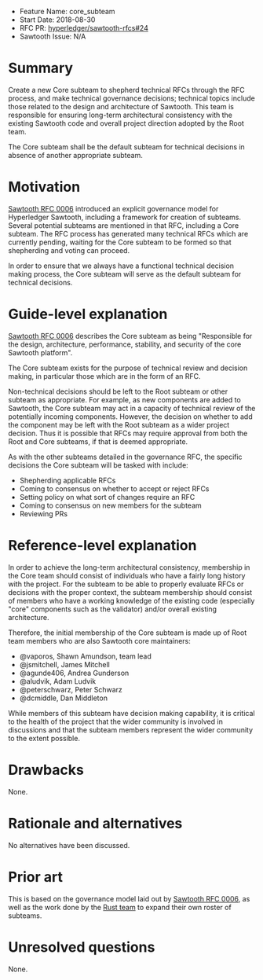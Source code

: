 - Feature Name: core_subteam
- Start Date: 2018-08-30
- RFC PR: [hyperledger/sawtooth-rfcs#24](https://github.com/hyperledger/sawtooth-rfcs/pull/24)
- Sawtooth Issue: N/A

# Summary
[summary]: #summary

Create a new Core subteam to shepherd technical RFCs through the RFC process,
and make technical governance decisions; technical topics include those related
to the design and architecture of Sawtooth. This team is responsible for
ensuring long-term architectural consistency with the existing Sawtooth code
and overall project direction adopted by the Root team.

The Core subteam shall be the default subteam for technical decisions in
absence of another appropriate subteam.

# Motivation
[motivation]: #motivation

[Sawtooth RFC 0006](https://github.com/hyperledger/sawtooth-rfcs/blob/master/text/0006-sawtooth-governance.md)
introduced an explicit governance model for Hyperledger Sawtooth, including
a framework for creation of subteams. Several potential subteams are mentioned
in that RFC, including a Core subteam. The RFC process has generated many
technical RFCs which are currently pending, waiting for the Core subteam to be
formed so that shepherding and voting can proceed.

In order to ensure that we always have a functional technical decision making
process, the Core subteam will serve as the default subteam for technical
decisions.

# Guide-level explanation
[guide-level-explanation]: #guide-level-explanation

[Sawtooth RFC 0006](https://github.com/hyperledger/sawtooth-rfcs/blob/master/text/0006-sawtooth-governance.md)
describes the Core subteam as being "Responsible for the design, architecture,
performance, stability, and security of the core Sawtooth platform".

The Core subteam exists for the purpose of technical review and decision
making, in particular those which are in the form of an RFC.

Non-technical decisions should be left to the Root subteam or other subteam as
appropriate.  For example, as new components are added to Sawtooth, the Core
subteam may act in a capacity of technical review of the potentially incoming
components. However, the decision on whether to add the component may be left
with the Root subteam as a wider project decision. Thus it is possible that
RFCs may require approval from both the Root and Core subteams, if that is
deemed appropriate.

As with the other subteams detailed in the governance RFC, the specific
decisions the Core subteam will be tasked with include:

- Shepherding applicable RFCs
- Coming to consensus on whether to accept or reject RFCs
- Setting policy on what sort of changes require an RFC
- Coming to consensus on new members for the subteam
- Reviewing PRs

# Reference-level explanation
[reference-level-explanation]: #reference-level-explanation

In order to achieve the long-term architectural consistency, membership in the
Core team should consist of individuals who have a fairly long history with the
project. For the subteam to be able to properly evaluate RFCs or decisions with
the proper context, the subteam membership should consist of members who have
a working knowledge of the existing code (especially "core" components such as
the validator) and/or overall existing architecture.

Therefore, the initial membership of the Core subteam is made up of Root team
members who are also Sawtooth core maintainers:

- @vaporos, Shawn Amundson, team lead
- @jsmitchell, James Mitchell
- @agunde406, Andrea Gunderson
- @aludvik, Adam Ludvik
- @peterschwarz, Peter Schwarz
- @dcmiddle, Dan Middleton

While members of this subteam have decision making capability, it is critical
to the health of the project that the wider community is involved in
discussions and that the subteam members represent the wider community to
the extent possible.

# Drawbacks
[drawbacks]: #drawbacks

None.

# Rationale and alternatives
[alternatives]: #alternatives

No alternatives have been discussed.

# Prior art
[prior-art]: #prior-art

This is based on the governance model laid out by
[Sawtooth RFC 0006](https://github.com/hyperledger/sawtooth-rfcs/blob/master/text/0006-sawtooth-governance.md),
as well as the work done by the
[Rust team](https://github.com/rust-lang/rfcs/blob/master/text/1683-docs-team.md)
to expand their own roster of subteams.

# Unresolved questions
[unresolved]: #unresolved-questions

None.
